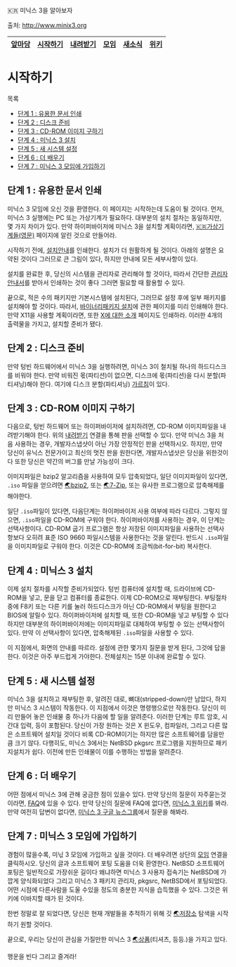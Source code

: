 
:kr: 미닉스 3을 알아보자

출처: http://www.minix3.org

| [앞마당](../README.md) | [시작하기](../SiJakHaGi/SiJakHaGi.md) | [내려받기](http://www.minix3.org/download) | [모임](http://www.minix3.org/community) | [새소식](http://www.minix3.org/news) | [위키](http://wiki.minix3.org) |
| ---   | ---     | ---     | --- | ---    | ---  |

# 시작하기

  목록
  - [단계 1 : 유용한 문서 인쇄](#문서-인쇄)
  - [단계 2 : 디스크 준비](#디스크-준비)
  - [단계 3 : CD-ROM 이미지 구하기](#이미지-구하기)
  - [단계 4 : 미닉스 3 설치](#미닉스3-설치)
  - [단계 5 : 새 시스템 설정](#시스템-설정)
  - [단계 6 : 더 배우기](#더배우기)
  - [단계 7 : 미닉스 3 모임에 가입하기](#모임에-가입하기)

<a name="문서-인쇄"></a>
## 단계 1 : 유용한 문서 인쇄

 미닉스 3 모임에 오신 것을 환영한다. 이 페이지는 시작하는데 도움이 될 것이다. 먼저, 미닉스 3 실행에는 PC 또는 가상기계가 필요하다. 대부분의 설치 절차는 동일하지만, 몇 가지 차이가 있다. 만약 하이퍼바이저에 미닉스 3을 설치할 계획이라면, [:kr:가상기계들](./SiJakHaGi/GaSangGiGye/GaSangGiGye.md)[(영문)](http://wiki.minix3.org/doku.php?id=www:getting-started:virtualmachines) 페이지에 알린 것으로 만들어라.

 시작하기 전에, [설치안내](http://wiki.minix3.org/doku.php?id=usersguide:doinginstallation)를 인쇄한다. 설치가 더 원활하게 될 것이다. 아래의 설명은 요약된 것이다 그러므로 큰 그림이 있다, 하지만 안내에 모든 세부사항이 있다.

 설치를 완료한 후, 당신의 시스템을 관리자로 관리해야 할 것이다, 따라서 간단한 [관리자 안내서](http://wiki.minix3.org/doku.php?id=usersguide:postinstallation)를 받아서 인쇄하는 것이 좋다 그러면 필요할 때 활용할 수 있다.

 끝으로, 적은 수의 패키지만 기본시스템에 설치된다, 그러므로 설정 후에 일부 패키지를 설치해야 할 것이다. 따라서, [바이너리패키지 설치](http://wiki.minix3.org/doku.php?id=usersguide:installingbinarypackages)에 관한 페이지를 미리 인쇄해야 한다. 만약 X11을 사용할 계획이라면, 또한 [X에 대한 소개](http://wiki.minix3.org/doku.php?id=usersguide:introductiontox) 페이지도 인쇄하라. 이러한 4개의 출력물을 가지고, 설치할 준비가 됐다.

<a name="디스크-준비"></a>
## 단계 2 : 디스크 준비

 만약 텅빈 하드웨어에서 미닉스 3을 실행하려면, 미닉스 3이 철치될 하나의 하드디스크를 비워야 한다. 만약 비워진 몫(파티션)이 없으면, 디스크에 몫(파티션)을 다시 분할(파티셔닝)해야 한다. 여기에 디스크 분할(파티셔닝) [가르침](http://wiki.minix3.org/doku.php?id=usersguide:diskpartitions)이 있다.

<a name="이미지-구하기"></a>
## 단계 3 : CD-ROM 이미지 구하기

 다음으로, 텅빈 하드웨어 또는 하이퍼바이저에 설치하려면, CD-ROM 이미지파일을 내려받기해야 한다. 위의 [내려받기](http://wiki.minix3.org/doku.php?id=www:download:start) 연결을 통해 판을 선택할 수 있다. 만약 미닉스 3을 처음 사용하는 경우, 개발자스냅샷이 아닌 가장 안정적인 판을 선택하시오. 하지만, 만약 당신이 유닉스 전문가이고 최신의 멋진 판을 원한다면, 개발자스냅샷은 당신을 위한것이다 또한 당신은 약간의 버그를 만날 가능성이 크다.

 이미지파일은 bzip2 알고리즘을 사용하여 모두 압축되었다, 일단 이미지파일이 있다면, `.iso` 파일을 얻으려면 [:earth_asia:bzip2](http://www.bzip.org/), 또는 [:earth_asia:7-Zip](http://www.7-zip.org/), 또는 유사한 프로그램으로 압축해제를 해야한다.

 일단 `.iso`파일이 있다면, 다음단계는 하이퍼바이저 사용 여부에 따라 다르다. 그렇지 않으면, `.iso`파일을 CD-ROM에 구워야 한다. 하이퍼바이저를 사용하는 경우, 이 단계는 선택사항이다. CD-ROM 굽기 프로그램은 항상 저장된 이미지파일을 사용하는 선택사항보다 오히려 표준 ISO 9660 파일시스템을 사용한다는 것을 알린다. 반드시 `.iso`파일을 이미지파일로 구워야 한다. 이것은 CD-ROM에 조금씩(bit-for-bit) 복사한다.

<a name="미닉스3-설치"></a>
## 단계 4 : 미닉스 3 설치

 이제 설치 절차를 시작할 준비가되었다. 텅빈 컴퓨터에 설치할 때, 드라이브에 CD-ROM을 넣고, 문을 닫고 컴퓨터를 종료한다. 이제 CD-ROM으로 재부팅한다. 부팅절차 중에 F8키 또는 다른 키를 눌러 하드디스크가 아닌 CD-ROM에서 부팅을 원한다고 BIOS에 알릴수 있다. 하이퍼바이저에 설치할 때, 또한 CD-ROM을 넣고 부팅할 수 있다 하지만 대부분의 하이퍼바이저에는 이미지파일로 대체하여 부팅할 수 있는 선택사항이 있다. 만약 이 선택사항이 있다면, 압축해제된 `.iso`파일을 사용할 수 있다.

 이 지점에서, 화면의 안내를 따르라. 설정에 관한 몇가지 질문을 받게 된다, 그것에 답을 한다. 이것은 아주 부드럽게 가야한다. 전체설치는 15분 이내에 완료할 수 있다.

<a name="시스템-설정"></a>
## 단계 5 : 새 시스템 설정

 미닉스 3을 설치하고 재부팅한 후, 알려진 대로, 뼈대(stripped-down)만 남았다, 하지만 미닉스 3 시스템이 작동한다. 이 지점에서 이것은 명령행으로만 작동한다. 당신이 미리 만들어 놓은 인쇄물 중 하나가 다음에 할 일을 알려준다. 이러한 단계는 루트 암호, 시간대 입력, 등이 포함된다. 당신이 가장 원하는 것은 X 윈도우, 컴파일러, 그리고 다른 많은 소프트웨어 설치일 것이다 비록 CD-ROM이기는 하지만 많은 소프트웨어를 담을만큼 크기 않다. 다행히도, 미닉스 3에서는 NetBSD pkgsrc 프로그램을 지원하므로 패키지설치가 쉽다. 이전에 만든 인쇄물이 이를 수행하는 방법을 알려준다.

<a name="더배우기"></a>
## 단계 6 : 더 배우기

 어떤 점에서 미닉스 3에 관해 궁금한 점이 있을수 있다. 만약 당신의 질문이 자주묻는것 이라면, [FAQ](http://wiki.minix3.org/doku.php?id=faq)에 있을 수 있다. 만약 당신의 질문에 FAQ에 없다면, [미닉스 3 위키](http://wiki.minix3.org/doku.php?id=start)를 봐라. 만약 여전히 답변이 없다면, [미닉스 3 구글 뉴스그룹](http://groups.google.com/group/minix3)에서 질문을 해봐라.

<a name="모임에-가입하기"></a>
## 단계 7 : 미닉스 3 모임에 가입하기

 경험이 많을수록, 미닋 3 모임에 가입하고 싶을 것이다. 더 배우려면 상단의 [모임](http://wiki.minix3.org/doku.php?id=www:community:start) 연결을 클릭하시오. 당신의 글과 소프트웨어 포팅 도움을 더욱 환영한다. NetBSD 소프트웨어 포팅은 일반적으로 가장쉬운 길이다 왜냐하면 미닉스 3 사용자 접속기는 NetBSD에 가깝게 양식화되었다 그리고 미닉스 3 패키지 관리자, pkgsrc, NetBSD에서 포팅되었다. 어떤 시점에 다른사람을 도울 수있을 정도의 충분한 지식을 습득했을 수 있다. 그것은 위키에 이바지할 때가 된 것이다.

 한번 정말로 잘 되었다면, 당신은 현재 개발들을 추적하기 위해 깃 [:earth_asia:저장소](http://git.minix3.org/?p=minix.git) 탐색을 시작하기 원할 것이다.

  끝으로, 우리는 당신이 관심을 가질만한 미닉스 3 [:earth_asia:상품](http://www.cafepress.co.uk/minixmerch)(티셔츠, 등등.)을 가지고 있다.

  행운을 빈다 그리고 즐겨라!
